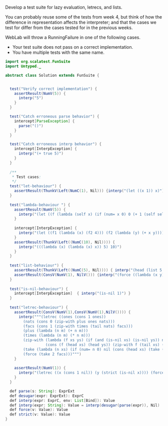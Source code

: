 Develop a test suite for lazy evaluation, letrecs, and lists.

You can probably reuse some of the tests from week 4, but think of how the difference in representation affects the interpreter; and that the cases we test for differ from the cases tested for in the previous weeks.

WebLab will throw a RunningFailure in one of the following cases.
- Your test suite does not pass on a correct implementation.
- You have multiple tests with the same name.

```java
import org.scalatest.FunSuite
import Untyped._

abstract class Solution extends FunSuite { 


  test("Verify correct implementation") {
    assertResult(NumV(5)) {
      interp("5")
    }
  }

  test("Catch erroneous parse behavior") {
    intercept[ParseException] {
      parse("()")
    }
  }

  test("Catch erroneous interp behavior") {
    intercept[InterpException] {
      interp("(+ true 5)")
    }
  }
  
  /**
   * Test cases:
   */ 
  test("let-behaviour") {
    assertResult(ThunkV(Left(NumC(1), Nil))) {interp("(let ((x 1)) x)") }
  }
  
  test("lambda-behaviour ") {
    assertResult(NumV(5)) {
      interp("(let ((f (lambda (self x) (if (num= x 0) 0 (+ 1 (self self (- x 1))))))) (f f 5))")
    }
    
    intercept[InterpException] {
      interp("(let ((f1 (lambda (x) (f2 4))) (f2 (lambda (y) (+ x y)))) (f1 3))")
    }
    assertResult(ThunkV(Left((NumC(10), Nil)))) {
      interp("(((lambda (x) (lambda (x) x)) 5) 10)")
    }
  }
  
  test("list-behaviour") {
    assertResult(ThunkV(Left((NumC(5), Nil)))) { interp("(head (list 5 5 5))") }
    assertResult(ConsV(NumV(1), NilV())) {interp("(force ((lambda (x y) (cons x y)) 1 nil))") }
  }
  
  test("is-nil-behaviour") {
    intercept[InterpException]  { interp("(is-nil 1)") }
  }
  
  test("letrec-behaviour") {
    assertResult(ConsV(NumV(1),ConsV(NumV(1),NilV()))) {
      interp("""(letrec ((ones (cons 1 ones))
        (nats (cons 0 (zip-with plus ones nats)))
        (facs (cons 1 (zip-with times (tail nats) facs)))
        (plus (lambda (n m) (+ n m)))
        (times (lambda (n m) (* n m)))
        (zip-with (lambda (f xs ys) (if (and (is-nil xs) (is-nil ys)) nil 
                  (cons (f (head xs) (head ys)) (zip-with f (tail xs) (tail ys))))))
        (take (lambda (n xs) (if (num= n 0) nil (cons (head xs) (take (- n 1) (tail xs)))))))
        (force (take 2 facs)))""")
    }
    
    assertResult(NumV(1)) {
      interp("(letrec ((x (cons 1 nil)) (y (strict (is-nil x)))) (force (head x)))")
    } 
  }

  def parse(s: String): ExprExt
  def desugar(expr: ExprExt): ExprC
  def interp(expr: ExprC, env: List[Bind]): Value
  def interp(expr: String): Value = interp(desugar(parse(expr)), Nil)
  def force(v: Value): Value
  def strict(v: Value): Value
}


```
